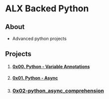 # ALX Backed Python

## About
- Advanced python projects

## Projects
1. #### [0x00. Python - Variable Annotations](0x00-python_variable_annotations)
2. #### [0x01. Python - Async](0x01-python_async_function)
3. ###  [0x02-python_async_comprehension](0x02-python_async_comprehension)
